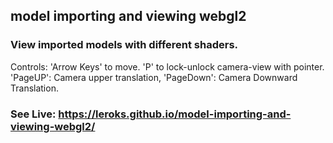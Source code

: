 ## model importing and viewing webgl2
### View imported models with different shaders. 
Controls: 'Arrow Keys' to move. 'P' to lock-unlock camera-view with pointer. 'PageUP': Camera upper translation, 'PageDown': Camera Downward Translation.
### See Live: https://leroks.github.io/model-importing-and-viewing-webgl2/
